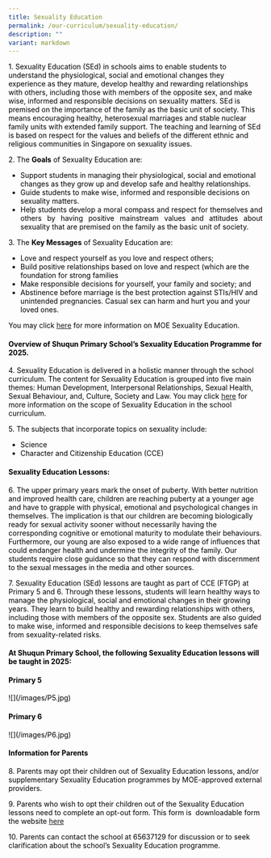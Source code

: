 ```yaml
---
title: Sexuality Education
permalink: /our-curriculum/sexuality-education/
description: ""
variant: markdown
---
```

<p><span style="color: #000000;">1. Sexuality Education (SEd) in schools aims to enable students to understand the physiological, social and emotional changes they experience as they mature, develop healthy and rewarding relationships with others, including those with members of the opposite sex, and make wise, informed and responsible decisions on sexuality matters. SEd is premised on the importance of the family as the basic unit of society. This means encouraging healthy, heterosexual marriages and stable nuclear family units with extended family support. The teaching and learning of SEd is based on respect for the values and beliefs of the different ethnic and religious communities in Singapore on sexuality issues.</span></p>
<p><span style="color: #000000;">2. The <strong>Goals</strong> of Sexuality Education are:</span></p>
<ul>
<li><span style="color: #000000;">Support students in managing their physiological, social and emotional changes as they grow up and develop safe and healthy relationships.</span></li>
<li><span style="color: #000000;">Guide students to make wise, informed and responsible decisions on sexuality matters.</span></li>
<li style="text-align: justify;"><span style="color: #000000;">Help students develop a moral compass and respect for themselves and others by having positive mainstream values and attitudes about sexuality that are premised on the family as the basic unit of society.</span></li>
</ul>
<p><span style="color: #000000;">3. The <strong>Key Messages</strong>&nbsp;of Sexuality Education are:</span></p>
<ul>
<li><span style="color: #000000;">Love and respect yourself as you love and respect others;</span></li>
<li><span style="color: #000000;">Build positive relationships based on love and respect (which are the foundation for strong families</span></li>
<li><span style="color: #000000;">Make responsible decisions for yourself, your family and society; and</span></li>
<li><span style="color: #000000;">Abstinence before marriage is the best protection against STIs/HIV and unintended pregnancies. Casual sex can harm and hurt you and your loved ones.</span></li>
</ul>
<p><span style="color: #000000;">You may click <a href="https://go.gov.sg/moe-sexuality-education">here</a> for more information on MOE Sexuality Education.</span></p>
<h4><span style="color: #000000;"><strong>Overview of Shuqun Primary School’s Sexuality Education Programme for 2025.</strong></span></h4>
<p><span style="color: #000000;">4. Sexuality Education is delivered in a holistic manner through the school curriculum. The content for Sexuality Education is grouped into five main themes: Human Development, Interpersonal Relationships, Sexual Health, Sexual Behaviour, and, Culture, Society and Law. You may click <a href="https://go.gov.sg/moe-sexuality-education-scope">here</a> for more information on the scope of Sexuality Education in the school curriculum.</span></p>
<p><span style="color: #000000;">5. The subjects that incorporate topics on sexuality include:</span></p>
<ul>
<li><span style="color: #000000;">Science</span></li>
<li><span style="color: #000000;">Character and Citizenship Education (CCE)</span></li>
</ul>
<h4><span style="color: #000000;"><strong>Sexuality Education Lessons:</strong></span></h4>
<p><span style="color: #000000;">6. The upper primary years mark the onset of puberty. With better nutrition and improved health care, children are reaching puberty at a younger age and have to grapple with physical, emotional and psychological changes in themselves. The implication is that our children are becoming biologically ready for sexual activity sooner without necessarily having the corresponding cognitive or emotional maturity to modulate their behaviours. Furthermore, our young are also exposed to a wide range of influences that could endanger health and undermine the integrity of the family. Our students require close guidance so that they can respond with discernment to the sexual messages in the media and other sources.</span></p>
<p><span style="color: #000000;">7. Sexuality Education (SEd) lessons are taught as part of CCE (FTGP) at Primary 5 and 6. Through these lessons, students will learn healthy ways to manage the physiological, social and emotional changes in their growing years. They learn to build healthy and rewarding relationships with others, including those with members of the opposite sex. Students are also guided to make wise, informed and responsible decisions to keep themselves safe from sexuality-related risks.</span></p>
<h4><span style="color: #000000;"><strong>At Shuqun Primary School, the following Sexuality Education lessons will be taught in 2025:</strong></span></h4>
<h4><span style="color: #000000;"><strong>Primary 5</strong></span></h4>
<p><span style="color: #000000;">![](/images/P5.jpg)</span></p>
<h4><span style="color: #000000;"><strong>Primary 6</strong></span></h4>
<p><span style="color: #000000;">![](/images/P6.jpg)</span></p>
<h4><span style="color: #000000;"><strong>Information for Parents</strong></span></h4>
<p><span style="color: #000000;">8. Parents may opt their children out of Sexuality Education lessons, and/or supplementary Sexuality Education programmes by MOE-approved external providers.</span></p>
<p><span style="color: #000000;">9. Parents who wish to opt their children out of the Sexuality Education lessons need to complete an opt-out form. This form is &nbsp;downloadable form the website <a target="_blank" href="https://form.gov.sg/603886dcca08d10011c2b231">here</a></span></p>
<p><span style="color: #000000;">10. Parents can contact the school at 65637129 for discussion or to seek clarification about the school’s Sexuality Education programme.</span></p>